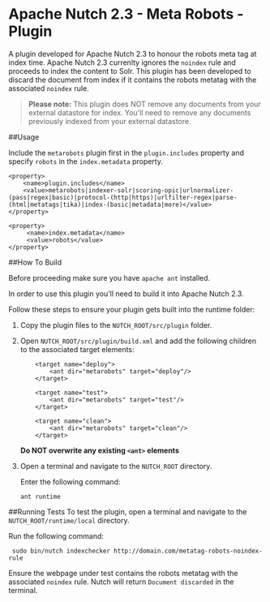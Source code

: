 # Apache Nutch 2.3 - Meta Robots - Plugin
A plugin developed for Apache Nutch 2.3 to honour the robots meta tag at index time. Apache Nutch 2.3 currenlty ignores the ``noindex`` rule and proceeds to index the content to Solr. This plugin has been developed to discard the document from index if it contains the robots metatag with the associated ``noindex`` rule.

>**Please note:** This plugin does NOT remove any documents from your external datastore for index. You'll need to remove any documents previously indexed from your external datastore.

##Usage

Include the ``metarobots`` plugin first in the ``plugin.includes`` property and specify ``robots`` in the ``index.metadata`` property.

```
<property>
    <name>plugin.includes</name>
    <value>metarobots|indexer-solr|scoring-opic|urlnormalizer-(pass|regex|basic)|protocol-(http|https)|urlfilter-regex|parse-(html|metatags|tika)|index-(basic|metadata|more)</value>
</property>

<property>
     <name>index.metadata</name>
     <value>robots</value>
</property>
```

##How To Build

Before proceeding make sure you have ``apache ant`` installed. 

In order to use this plugin you'll need to build it into Apache Nutch 2.3.

Follow these steps to ensure your plugin gets built into the runtime folder:

1. Copy the plugin files to the ``NUTCH_ROOT/src/plugin`` folder. 

2. Open ``NUTCH_ROOT/src/plugin/build.xml`` and add the following children to the associated target elements:  
    ```
        <target name="deploy">
            <ant dir="metarobots" target="deploy"/>
        </target>
        
        <target name="test">
            <ant dir="metarobots" target="test"/>
        </target>
        
        <target name="clean">
            <ant dir="metarobots" target="clean"/>
        </target>
    ```

    **Do NOT overwrite any existing ```<ant>``` elements**
    
3. Open a terminal and navigate to the ``NUTCH_ROOT`` directory.

   Enter the following command:
   
   ```ant runtime```
   




##Running Tests
To test the plugin, open a terminal and navigate to the ``NUTCH_ROOT/runtime/local`` directory. 

Run the following command:

```
 sudo bin/nutch indexchecker http://domain.com/metatag-robots-noindex-rule
```
Ensure the webpage under test contains the robots metatag with the associated ``noindex`` rule. Nutch will return ``Document discarded`` in the terminal.
